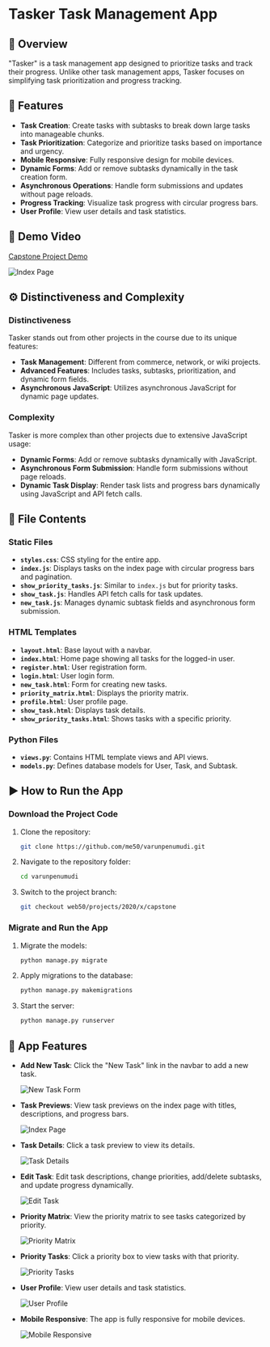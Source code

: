 # Tasker Task Management App

## 📖 Overview

"Tasker" is a task management app designed to prioritize tasks and track their progress. Unlike other task management apps, Tasker focuses on simplifying task prioritization and progress tracking.

## 🎯 Features

- **Task Creation**: Create tasks with subtasks to break down large tasks into manageable chunks.
- **Task Prioritization**: Categorize and prioritize tasks based on importance and urgency.
- **Mobile Responsive**: Fully responsive design for mobile devices.
- **Dynamic Forms**: Add or remove subtasks dynamically in the task creation form.
- **Asynchronous Operations**: Handle form submissions and updates without page reloads.
- **Progress Tracking**: Visualize task progress with circular progress bars.
- **User Profile**: View user details and task statistics.

## 🎥 Demo Video

[Capstone Project Demo](https://youtu.be/tPgiXyVhU0U)

![Index Page](web_app_images/index_page.png)

## ⚙️ Distinctiveness and Complexity

### Distinctiveness

Tasker stands out from other projects in the course due to its unique features:

- **Task Management**: Different from commerce, network, or wiki projects.
- **Advanced Features**: Includes tasks, subtasks, prioritization, and dynamic form fields.
- **Asynchronous JavaScript**: Utilizes asynchronous JavaScript for dynamic page updates.

### Complexity

Tasker is more complex than other projects due to extensive JavaScript usage:

- **Dynamic Forms**: Add or remove subtasks dynamically with JavaScript.
- **Asynchronous Form Submission**: Handle form submissions without page reloads.
- **Dynamic Task Display**: Render task lists and progress bars dynamically using JavaScript and API fetch calls.

## 📂 File Contents

### Static Files

- **`styles.css`**: CSS styling for the entire app.
- **`index.js`**: Displays tasks on the index page with circular progress bars and pagination.
- **`show_priority_tasks.js`**: Similar to `index.js` but for priority tasks.
- **`show_task.js`**: Handles API fetch calls for task updates.
- **`new_task.js`**: Manages dynamic subtask fields and asynchronous form submission.

### HTML Templates

- **`layout.html`**: Base layout with a navbar.
- **`index.html`**: Home page showing all tasks for the logged-in user.
- **`register.html`**: User registration form.
- **`login.html`**: User login form.
- **`new_task.html`**: Form for creating new tasks.
- **`priority_matrix.html`**: Displays the priority matrix.
- **`profile.html`**: User profile page.
- **`show_task.html`**: Displays task details.
- **`show_priority_tasks.html`**: Shows tasks with a specific priority.

### Python Files

- **`views.py`**: Contains HTML template views and API views.
- **`models.py`**: Defines database models for User, Task, and Subtask.

## ▶️ How to Run the App

### Download the Project Code

1. Clone the repository:

    ```bash
    git clone https://github.com/me50/varunpenumudi.git
    ```

2. Navigate to the repository folder:

    ```bash
    cd varunpenumudi
    ```

3. Switch to the project branch:

    ```bash
    git checkout web50/projects/2020/x/capstone
    ```

### Migrate and Run the App

1. Migrate the models:

    ```bash
    python manage.py migrate
    ```

2. Apply migrations to the database:

    ```bash
    python manage.py makemigrations
    ```

3. Start the server:

    ```bash
    python manage.py runserver
    ```

## 📱 App Features

- **Add New Task**: Click the "New Task" link in the navbar to add a new task.

    ![New Task Form](web_app_images/new_task_form.png)

- **Task Previews**: View task previews on the index page with titles, descriptions, and progress bars.

    ![Index Page](web_app_images/index_page.png)

- **Task Details**: Click a task preview to view its details.

    ![Task Details](web_app_images/Task_contents_page.png)

- **Edit Task**: Edit task descriptions, change priorities, add/delete subtasks, and update progress dynamically.

    ![Edit Task](web_app_images/editing_task.png)

- **Priority Matrix**: View the priority matrix to see tasks categorized by priority.

    ![Priority Matrix](web_app_images/priority_matrix.png)

- **Priority Tasks**: Click a priority box to view tasks with that priority.

    ![Priority Tasks](web_app_images/important_and_urgent.png)

- **User Profile**: View user details and task statistics.

    ![User Profile](web_app_images/user_profile.png)

- **Mobile Responsive**: The app is fully responsive for mobile devices.

    ![Mobile Responsive](web_app_images/mobile_responsive.png)

